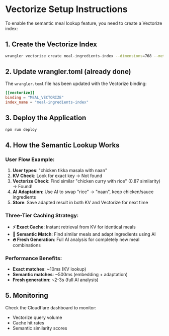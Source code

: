 # Vectorize Setup Instructions

To enable the semantic meal lookup feature, you need to create a Vectorize index:

## 1. Create the Vectorize Index

```bash
wrangler vectorize create meal-ingredients-index --dimensions=768 --metric=cosine
```

## 2. Update wrangler.toml (already done)

The `wrangler.toml` file has been updated with the Vectorize binding:

```toml
[[vectorize]]
binding = "MEAL_VECTORIZE" 
index_name = "meal-ingredients-index"
```

## 3. Deploy the Application

```bash
npm run deploy
```

## 4. How the Semantic Lookup Works

### User Flow Example:
1. **User types**: "chicken tikka masala with naan"
2. **KV Check**: Look for exact key → Not found
3. **Vectorize Check**: Find similar "chicken curry with rice" (0.87 similarity) → Found!
4. **AI Adaptation**: Use AI to swap "rice" → "naan", keep chicken/sauce ingredients  
5. **Store**: Save adapted result in both KV and Vectorize for next time

### Three-Tier Caching Strategy:
- **⚡ Exact Cache**: Instant retrieval from KV for identical meals
- **🧠 Semantic Match**: Find similar meals and adapt ingredients using AI
- **🔥 Fresh Generation**: Full AI analysis for completely new meal combinations

### Performance Benefits:
- **Exact matches**: ~10ms (KV lookup)
- **Semantic matches**: ~500ms (embedding + adaptation)  
- **Fresh generation**: ~2-3s (full AI analysis)

## 5. Monitoring

Check the Cloudflare dashboard to monitor:
- Vectorize query volume
- Cache hit rates
- Semantic similarity scores
